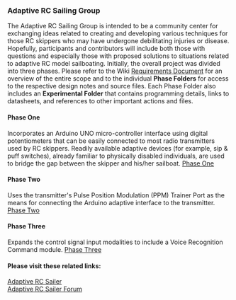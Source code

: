 ### Adaptive RC Sailing Group
The Adaptive RC Sailing Group is intended to be a community center for exchanging ideas related to creating and developing various techniques for those RC skippers who may have undergone debilitating injuries or disease. Hopefully, participants and contributors will include both those with questions and especially those with proposed solutions to situations related to adaptive RC model sailboating. Initially, the overall project was divided into three phases. Please refer to the Wiki [Requirements Document](https://github.com/adaptivercsailing/adaptivercsailing/wiki) for an overview of the entire scope and to the individual **Phase Folders** for access to the respective design notes and source files. Each Phase Folder also includes an **Experimental Folder** that contains programming details, links to datasheets, and references to other important actions and files.

#### Phase One
Incorporates an Arduino UNO micro-controller interface using digital potentiometers that can be easily connected to most radio transmitters used by RC skippers. Readily available adaptive devices (for example, sip & puff switches), already familiar to physically disabled individuals, are used to bridge the gap between the skipper and his/her sailboat. [Phase One](https://github.com/adaptivercsailing/adaptivercsailing/tree/master/Phase_1)

#### Phase Two
Uses the transmitter's Pulse Position Modulation (PPM) Trainer Port as the means for connecting the Arduino adaptive interface to the transmitter. [Phase Two](https://github.com/adaptivercsailing/adaptivercsailing/tree/master/Phase_2)
 
#### Phase Three
Expands the control signal input modalities to include a Voice Recognition Command module. [Phase Three](https://github.com/adaptivercsailing/adaptivercsailing/tree/master/Phase_3)

#### Please visit these related links:
[Adaptive RC Sailer](http://www.adaptivercsailer.com)  
[Adaptive RC Sailer Forum](http://www.adaptivercsailer.com/forum)


